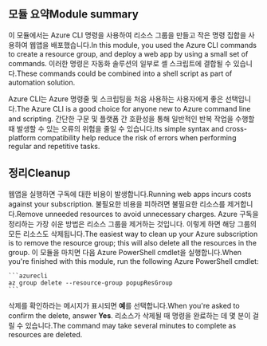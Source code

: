 ## <a name="module-summary"></a><span data-ttu-id="e42a6-101">모듈 요약</span><span class="sxs-lookup"><span data-stu-id="e42a6-101">Module summary</span></span>
<span data-ttu-id="e42a6-102">이 모듈에서는 Azure CLI 명령을 사용하여 리소스 그룹을 만들고 작은 명령 집합을 사용하여 웹앱을 배포했습니다.</span><span class="sxs-lookup"><span data-stu-id="e42a6-102">In this module, you used the Azure CLI commands to create a resource group, and deploy a web app by using a small set of commands.</span></span> <span data-ttu-id="e42a6-103">이러한 명령은 자동화 솔루션의 일부로 셸 스크립트에 결합될 수 있습니다.</span><span class="sxs-lookup"><span data-stu-id="e42a6-103">These commands could be combined into a shell script as part of automation solution.</span></span>

<span data-ttu-id="e42a6-104">Azure CLI는 Azure 명령줄 및 스크립팅을 처음 사용하는 사용자에게 좋은 선택입니다.</span><span class="sxs-lookup"><span data-stu-id="e42a6-104">The Azure CLI is a good choice for anyone new to Azure command line and scripting.</span></span> <span data-ttu-id="e42a6-105">간단한 구문 및 플랫폼 간 호환성을 통해 일반적인 반복 작업을 수행할 때 발생할 수 있는 오류의 위험을 줄일 수 있습니다.</span><span class="sxs-lookup"><span data-stu-id="e42a6-105">Its simple syntax and cross-platform compatibility help reduce the risk of errors when performing regular and repetitive tasks.</span></span>

## <a name="cleanup"></a><span data-ttu-id="e42a6-106">정리</span><span class="sxs-lookup"><span data-stu-id="e42a6-106">Cleanup</span></span>
<span data-ttu-id="e42a6-107">웹앱을 실행하면 구독에 대한 비용이 발생합니다.</span><span class="sxs-lookup"><span data-stu-id="e42a6-107">Running web apps incurs costs against your subscription.</span></span> <span data-ttu-id="e42a6-108">불필요한 비용을 피하려면 불필요한 리소스를 제거합니다.</span><span class="sxs-lookup"><span data-stu-id="e42a6-108">Remove unneeded resources to avoid unnecessary charges.</span></span> <span data-ttu-id="e42a6-109">Azure 구독을 정리하는 가장 쉬운 방법은 리소스 그룹을 제거하는 것입니다. 이렇게 하면 해당 그룹의 모든 리소스도 삭제됩니다.</span><span class="sxs-lookup"><span data-stu-id="e42a6-109">The easiest way to clean up your Azure subscription is to remove the resource group; this will also delete all the resources in the group.</span></span> <span data-ttu-id="e42a6-110">이 모듈을 마치면 다음 Azure PowerShell cmdlet을 실행합니다.</span><span class="sxs-lookup"><span data-stu-id="e42a6-110">When you're finished with this module, run the following Azure PowerShell cmdlet:</span></span>

    ```azurecli
    az group delete --resource-group popupResGroup
    ```

<span data-ttu-id="e42a6-111">삭제를 확인하라는 메시지가 표시되면 **예**를 선택합니다.</span><span class="sxs-lookup"><span data-stu-id="e42a6-111">When you're asked to confirm the delete, answer **Yes**.</span></span> <span data-ttu-id="e42a6-112">리소스가 삭제될 때 명령을 완료하는 데 몇 분이 걸릴 수 있습니다.</span><span class="sxs-lookup"><span data-stu-id="e42a6-112">The command may take several minutes to complete as resources are deleted.</span></span> 